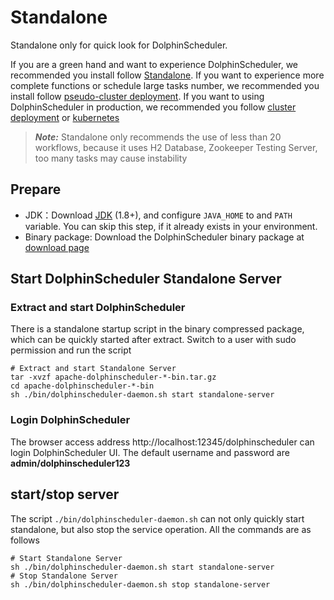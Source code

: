 # Standalone

Standalone only for quick look for DolphinScheduler.

If you are a green hand and want to experience DolphinScheduler, we recommended you install follow [Standalone](standalone.md). If you want to experience more complete functions or schedule large tasks number, we recommended you install follow [pseudo-cluster deployment](pseudo-cluster.md). If you want to using DolphinScheduler in production, we recommended you follow [cluster deployment](cluster.md) or [kubernetes](kubernetes.md)

> **_Note:_** Standalone only recommends the use of less than 20 workflows, because it uses H2 Database, Zookeeper Testing Server, too many tasks may cause instability

## Prepare

* JDK：Download [JDK][jdk] (1.8+), and configure `JAVA_HOME` to and `PATH` variable. You can skip this step, if it already exists in your environment.
* Binary package: Download the DolphinScheduler binary package at [download page](https://dolphinscheduler.apache.org/en-us/download/download.html)

## Start DolphinScheduler Standalone Server

### Extract and start DolphinScheduler

There is a standalone startup script in the binary compressed package, which can be quickly started after extract. Switch to a user with sudo permission and run the script

```shell
# Extract and start Standalone Server
tar -xvzf apache-dolphinscheduler-*-bin.tar.gz
cd apache-dolphinscheduler-*-bin
sh ./bin/dolphinscheduler-daemon.sh start standalone-server
```

### Login DolphinScheduler

The browser access address http://localhost:12345/dolphinscheduler can login DolphinScheduler UI. The default username and password are **admin/dolphinscheduler123**

## start/stop server

The script `./bin/dolphinscheduler-daemon.sh` can not only quickly start standalone, but also stop the service operation. All the commands are as follows

```shell
# Start Standalone Server
sh ./bin/dolphinscheduler-daemon.sh start standalone-server
# Stop Standalone Server
sh ./bin/dolphinscheduler-daemon.sh stop standalone-server
```

[jdk]: https://www.oracle.com/technetwork/java/javase/downloads/index.html
